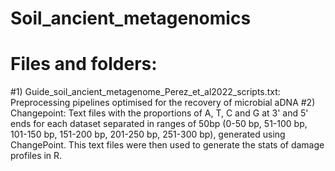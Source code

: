 # Soil_ancient_metagenomics
# Files and folders:
#1) Guide_soil_ancient_metagenome_Perez_et_al2022_scripts.txt: Preprocessing pipelines optimised for the recovery of microbial aDNA 
#2) Changepoint: Text files with the proportions of A, T, C and G at 3' and 5' ends for each dataset separated in ranges of 50bp (0-50 bp, 51-100 bp, 101-150 bp, 151-200 bp, 201-250 bp, 251-300 bp), generated using ChangePoint. This text files were then used to generate the stats of damage profiles in R. 

